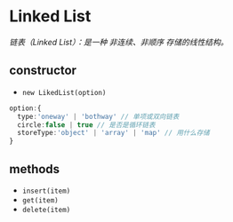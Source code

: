 # Linked List    
 

*链表（Linked List）：是一种 非连续、非顺序 存储的线性结构。*  


## constructor

* `new LikedList(option)`  

```ts
option:{
  type:'oneway' | 'bothway' // 单项或双向链表  
  circle:false | true // 是否是循环链表
  storeType:'object' | 'array' | 'map' // 用什么存储
}
```  

## methods  

* `insert(item)`  
* `get(item)`   
* `delete(item)`   


